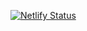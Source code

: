 [![Netlify Status](https://api.netlify.com/api/v1/badges/1928b31f-bdf6-440f-81fc-8e0fa638da9c/deploy-status)](https://app.netlify.com/sites/openzeppelin-docs/deploys)
